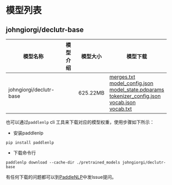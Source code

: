 #  模型列表

## johngiorgi/declutr-base

| 模型名称 | 模型介绍 | 模型大小  | 模型下载 |
| --- | --- | --- | --- |
|johngiorgi/declutr-base|  | 625.22MB | [merges.txt](https://bj.bcebos.com/paddlenlp/models/community/johngiorgi/declutr-base/merges.txt)<br>[model_config.json](https://bj.bcebos.com/paddlenlp/models/community/johngiorgi/declutr-base/model_config.json)<br>[model_state.pdparams](https://bj.bcebos.com/paddlenlp/models/community/johngiorgi/declutr-base/model_state.pdparams)<br>[tokenizer_config.json](https://bj.bcebos.com/paddlenlp/models/community/johngiorgi/declutr-base/tokenizer_config.json)<br>[vocab.json](https://bj.bcebos.com/paddlenlp/models/community/johngiorgi/declutr-base/vocab.json)<br>[vocab.txt](https://bj.bcebos.com/paddlenlp/models/community/johngiorgi/declutr-base/vocab.txt) |

也可以通过`paddlenlp` cli 工具来下载对应的模型权重，使用步骤如下所示：

* 安装paddlenlp

```shell
pip install paddlenlp
```

* 下载命令行

```shell
paddlenlp download --cache-dir ./pretrained_models johngiorgi/declutr-base
```

有任何下载的问题都可以到[PaddleNLP](https://github.com/PaddlePaddle/PaddleNLP)中发Issue提问。